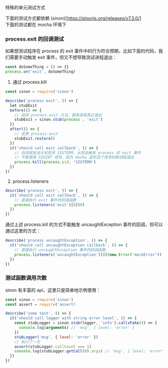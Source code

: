 特殊的单元测试方式

下面的测试方式都依赖 (sinon)[https://sinonjs.org/releases/v7.3.0/]  
下面的测试都在 mocha 环境下

### process.exit 的回调测试

如果想测试程序在 process 的 exit 事件中的行为符合预期，比如下面的代码，我们需要手动触发 exit 事件，但又不想导致测试进程退出：

```javascript
const doSomeThing = () => {}
process.on('exit', doSomeThing)
```

1. 通过 process.kill

```javascript
const sinon = require('sinon')

describe('process exit', () => {
  let stubExit
  before(() => {
    // 劫持 process.exit 方法，避免进程真正退出
    stubExit = sinon.stub(process , 'exit')
  })
  after(() => {
    // 还原 process.exit
    stubExit.restore()
  })
  it('should call exit callback', () => {
    // 向进程发送关机信号 SIGTERM，从而会触发 process 的 exit 事件
    // 不能使用 SIGINT 信号，因为 mocha 监听这个信号判断进程退出
    process.kill(process.pid, 'SIGTERM')
  })
})
```

2. process.listeners

```javascript
describe('process exit', () => {
  it('should call exit callback', () => {
    // 直接执行 exit 事件的回调函数
    process.listeners('exit')[0](0)
  })
})
```

通过上述 process.kill 的方式不能触发 uncaughtException 事件的回调，但可以通过这里的方式：

```javascript
describe('process uncaughtException', () => {
  it('should call uncaughtException callback', () => {
    // 直接执行 uncaughtException 事件的回调函数
    process.listeners('uncaughtException')[0](new Error('mockError'))
  })
})
```

### 测试函数调用次数

sinon 有丰富的 api，这里只是简单地示例使用：

```javascript
const sinon = require('sinon')
const assert = require('assert)

describe('some test', () => {
  it('should call logger with string error level', () => {
    const stubLogger = sinon.stub(logger, 'info').callsFake(() => {
      console.log(arguments) // 'msg', { level: 'error' }
    })
    stubLogger('msg', { level: 'error' })
    // 执行了一次
    assert(stubLogger.callCount === 1)
    console.log(stubLogger.getCall(0).args) // 'msg', { level: 'error' }
  })
})
```